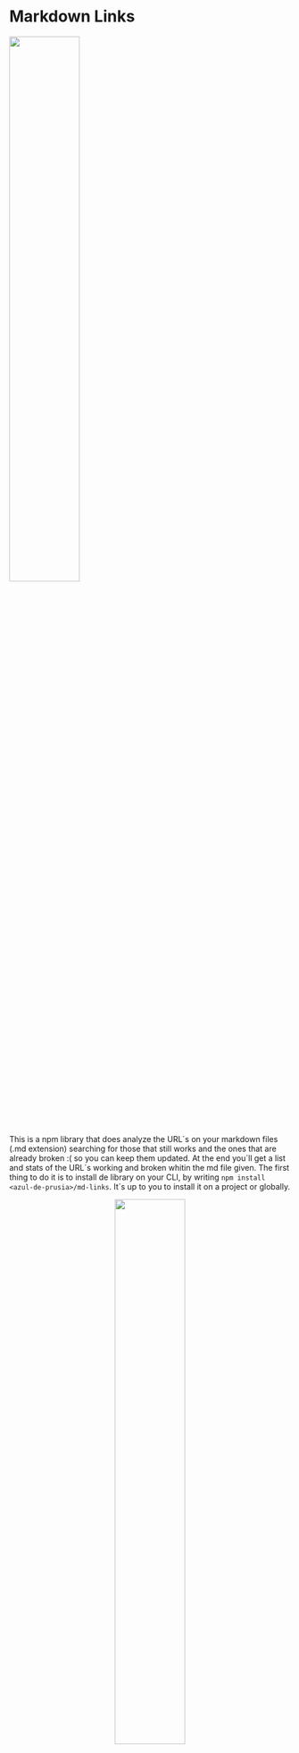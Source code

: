# Markdown Links

<img src="https://httpstatusdogs.com/img/200.jpg" width="50%">

 This is a npm library that does analyze the URL´s on your markdown files (.md extension) searching for those that still works and the ones that are already broken :( so you can keep them updated. At the end you´ll get a list and stats of the URL´s working and broken whitin the md file given. 
 The first thing to do it is to install de library on your CLI, by writing `npm install <azul-de-prusia>/md-links`. It´s up to you to install it on a project or globally.
<p align="center">
<img src="https://httpstatusdogs.com/img/404.jpg" width="50%">
<div align="center"></div>
</p>





### In this project you will find the next files:

- `README.md` Presentation of the library with the instructions of instalation, use and behavior.
- `index.js`: It contains the functions that make up the library work.
- `package.json` Contains informaton about author, version, license, dependencies, tests and pretest.
- `.editorconfig` Text editor settings.
- `.eslintrc` Linter settings.
- `.gitignore` To ignore `node_modules` or other files that shouldn´t get include on the versions control (`git`).
- `test/md-links.spec.js` It contains functionality tests.
  `mdLinks()`. Tests the implementation must pass.  
  
  <img src="https://httpstatusdogs.com/img/402.jpg" width="50%">

This is the flowchart made for the fisrt iteration od this project, in which you can see the processes to get to the final solution.

<img src="https://i.ibb.co/LNdQzYc/Proceso-de-soporte-t-cnico.png" width="100%">


## General considerations:

This project was developed by Tegthyn Coral Quiñones Gutiérrez.

The library it´s implemented in JavaScript to be executed with
Node.js. ** It uses external libraries **.

The module is installable via npm install <github-azul-de-prusia> / md-links. This module include both an executable that we can invoke on the command line and an interface that we can import with require to use it programmatically.

Unit tests must cover a minimum of 70% of statements, functions, lines and branches.

Github project boards were used to organize and prioritize the development of this library.

This library runs by writting on the CLI:   
node index yourfile.md  
It will show you a validation for the .md type of file, followed by the links found on your file, and the "valid URL" or "URL broken", in the same order than links appear and the URL´s total. 

## Dependencies:

Node file system  
Node path  
Elintr  
Jest  
Prettier  
Chalk  
Marked   
Cheerio  
Request  

<img src="https://httpstatusdogs.com/img/423.jpg" width="50%">

## Checklist

### General

- [✓] Can be installed by `npm install --global <azul-de-prusia>/md-links`

### `README.md`

- [✓] Contains the flowchart that resolves the problem.
- [✓] A board with the backlog for the library implementation.
- [✓] Technical documentation about the library.
- [✓] Instalation and use guide of the library.

### API `mdLinks(path, opts)`

- [✓] The module exports a function with the expected interface (API).
- [✓] Implements support to an individual file.
- [ ] Implements support to directorys.
- [ ] Implements `options.validate`

### Tests

- [ ] Unit tests cover a minimum of 70% of statements, functions,
      lines, and branches.
- [ ] Pass tests (and linters) (`npm test`).

### CLI

- [ ] Expose executable `md-links` in the path (configured in` package.json`).
- [✓] It runs without errors / expected output.
- [✓] Implements `--validate`.
- [ ] Implements `--stats`.


$ md-links ./some/example.md --validate
./some/example.md http://algo.com/2/3/ ok 200 Link a algo
./some/example.md https://otra-cosa.net/algun-doc.html fail 404 algún doc
./some/example.md http://google.com/ ok 301 Google
```
https://www.facebook.com/
https://i.ibb.co/LNdQzYc/Proceso-de-soporte-t-cnico.png
http://google.co/